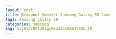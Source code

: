 ```yaml
---
layout: post
title: Deadpool Sweater Samsung Galaxy S9 Case
tags: samsung galaxy s9
categories: samsung
img: 1ijR32cRXldDigcHEa34zvNAAJtkSb_tR
---
```

